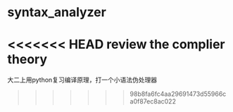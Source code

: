 # syntax_analyzer
<<<<<<< HEAD
review the complier theory
=======
大二上用python复习编译原理，打一个小语法伪处理器
>>>>>>> 98b8fa6fc4aa29691473d55966ca0f87ec8ac022
